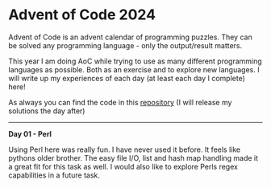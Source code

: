 # Advent of Code 2024
Advent of Code is an advent calendar of programming puzzles. They can be solved any programming language - only the output/result matters. 

This year I am doing AoC while trying to use as many different programming languages as possible. Both as an exercise and to explore new languages. I will write up my experiences of each day (at least each day I complete) here!

As always you can find the code in this [repository](https://github.com/nailuj05/aoc24) (I will release my solutions the day after)

---

**Day 01 - Perl**

Using Perl here was really fun. I have never used it before. It feels like pythons older brother. 
The easy file I/O, list and hash map handling made it a great fit for this task as well. I would also like to explore Perls regex capabilities in a future task.

